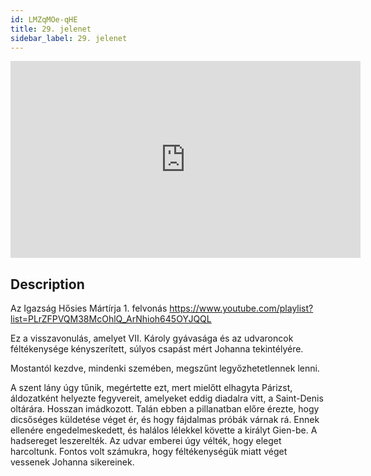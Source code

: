 ```yaml
---
id: LMZqMOe-qHE
title: 29. jelenet
sidebar_label: 29. jelenet
---
```


<iframe
  width="560"
  height="315"
  src="https://www.youtube.com/embed/LMZqMOe-qHE"
  title="YouTube video player"
  frameborder="0"
  allow="accelerometer; autoplay; clipboard-write; encrypted-media; gyroscope; picture-in-picture; web-share"
  referrerpolicy="strict-origin-when-cross-origin"
  allowfullscreen
></iframe>

## Description

Az Igazság Hősies Mártírja 1. felvonás
https://www.youtube.com/playlist?list=PLrZFPVQM38McOhlQ_ArNhioh645OYJQQL

Ez a visszavonulás, amelyet VII. Károly gyávasága és az udvaroncok féltékenysége kényszerített, súlyos csapást mért Johanna tekintélyére.

Mostantól kezdve, mindenki szemében, megszűnt legyőzhetetlennek lenni.

A szent lány úgy tűnik, megértette ezt, mert mielőtt elhagyta Párizst, áldozatként helyezte fegyvereit, amelyeket eddig diadalra vitt, a Saint-Denis oltárára. Hosszan imádkozott. Talán ebben a pillanatban előre érezte, hogy dicsőséges küldetése véget ér, és hogy fájdalmas próbák várnak rá. Ennek ellenére engedelmeskedett, és halálos lélekkel követte a királyt Gien-be. A hadsereget leszerelték. Az udvar emberei úgy vélték, hogy eleget harcoltunk. Fontos volt számukra, hogy féltékenységük miatt véget vessenek Johanna sikereinek.
